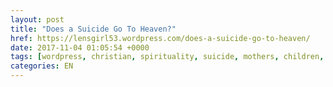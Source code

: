 ```yaml
---
layout: post
title: "Does a Suicide Go To Heaven?"
href: https://lensgirl53.wordpress.com/does-a-suicide-go-to-heaven/
date: 2017-11-04 01:05:54 +0000
tags: [wordpress, christian, spirituality, suicide, mothers, children, viewpoints, death, personal stories]
categories: EN
---
```

